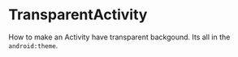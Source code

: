 # TransparentActivity
How to make an Activity have transparent backgound. Its all in the `android:theme`.
